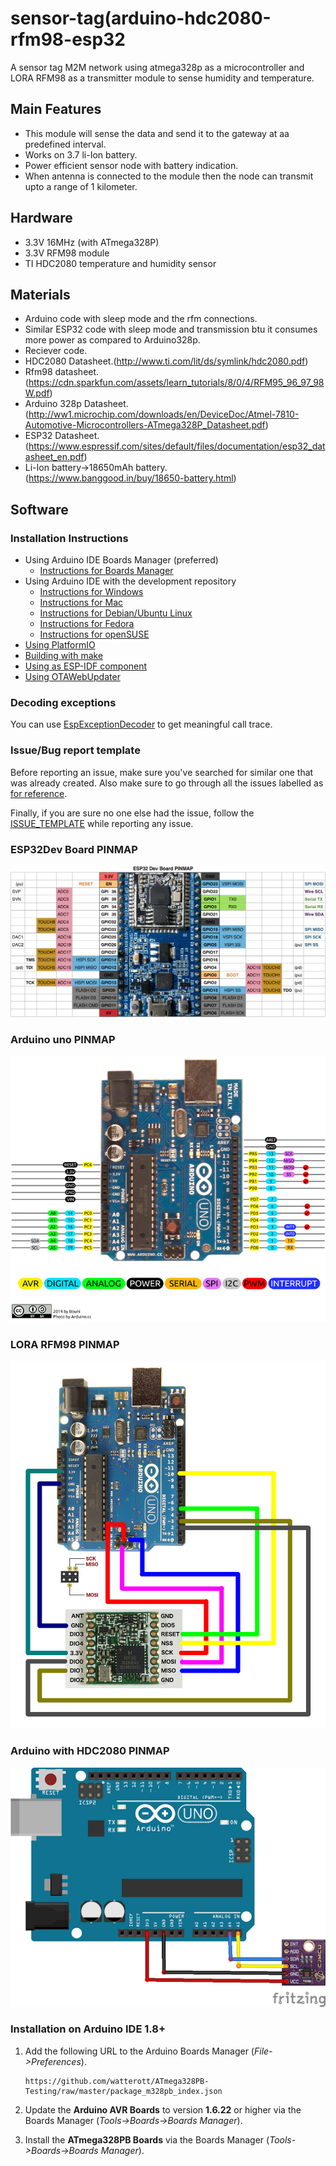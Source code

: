 # sensor-tag(arduino-hdc2080-rfm98-esp32
A sensor tag M2M network using atmega328p as a microcontroller and LORA RFM98 as a transmitter module to sense humidity and temperature. 
## Main Features
* This module will sense the data and send it to the gateway at aa predefined interval.
* Works on 3.7 li-Ion battery.
* Power efficient sensor node with battery indication.
* When antenna is connected to the module then the node can transmit upto a range of 1 kilometer.


## Hardware
*  3.3V 16MHz (with ATmega328P)
* 3.3V RFM98 module
* TI HDC2080 temperature and humidity sensor

## Materials
* Arduino code with sleep mode and the rfm connections.
* Similar ESP32 code with sleep mode and transmission btu it consumes more power as compared to Arduino328p.
* Reciever code.
* HDC2080 Datasheet.(http://www.ti.com/lit/ds/symlink/hdc2080.pdf)
* Rfm98 datasheet.(https://cdn.sparkfun.com/assets/learn_tutorials/8/0/4/RFM95_96_97_98W.pdf)
* Arduino 328p Datasheet.(http://ww1.microchip.com/downloads/en/DeviceDoc/Atmel-7810-Automotive-Microcontrollers-ATmega328P_Datasheet.pdf)
* ESP32 Datasheet.(https://www.espressif.com/sites/default/files/documentation/esp32_datasheet_en.pdf)
* Li-Ion battery->18650mAh battery.(https://www.banggood.in/buy/18650-battery.html)

## Software
### Installation Instructions
- Using Arduino IDE Boards Manager (preferred)
  + [Instructions for Boards Manager](docs/arduino-ide/boards_manager.md)
- Using Arduino IDE with the development repository
  + [Instructions for Windows](docs/arduino-ide/windows.md)
  + [Instructions for Mac](docs/arduino-ide/mac.md)
  + [Instructions for Debian/Ubuntu Linux](docs/arduino-ide/debian_ubuntu.md)
  + [Instructions for Fedora](docs/arduino-ide/fedora.md)
  + [Instructions for openSUSE](docs/arduino-ide/opensuse.md)
- [Using PlatformIO](docs/platformio.md)
- [Building with make](docs/make.md)
- [Using as ESP-IDF component](docs/esp-idf_component.md)
- [Using OTAWebUpdater](docs/OTAWebUpdate/OTAWebUpdate.md)

### Decoding exceptions

You can use [EspExceptionDecoder](https://github.com/me-no-dev/EspExceptionDecoder) to get meaningful call trace.

### Issue/Bug report template
Before reporting an issue, make sure you've searched for similar one that was already created. Also make sure to go through all the issues labelled as [for reference](https://github.com/espressif/arduino-esp32/issues?utf8=%E2%9C%93&q=is%3Aissue%20label%3A%22for%20reference%22%20).

Finally, if you are sure no one else had the issue, follow the [ISSUE_TEMPLATE](docs/ISSUE_TEMPLATE.md) while reporting any issue.

### ESP32Dev Board PINMAP

![Pin Functions](esp32_pinmap.png)

### Arduino uno PINMAP

![Pin Functions](Arduino-Uno-Pin-Diagram.png)
### LORA RFM98 PINMAP

![Pin Functions](lorawan_rfm95_arduino_large.jpg)
### Arduino with HDC2080 PINMAP

![Pin Functions](unnamed.png)


### Installation on Arduino IDE 1.8+

1. Add the following URL to the Arduino Boards Manager (*File->Preferences*).
   ```
   https://github.com/watterott/ATmega328PB-Testing/raw/master/package_m328pb_index.json
   ```

2. Update the **Arduino AVR Boards** to version **1.6.22** or higher via the Boards Manager (*Tools->Boards->Boards Manager*).

3. Install the **ATmega328PB Boards** via the Boards Manager (*Tools->Boards->Boards Manager*).




